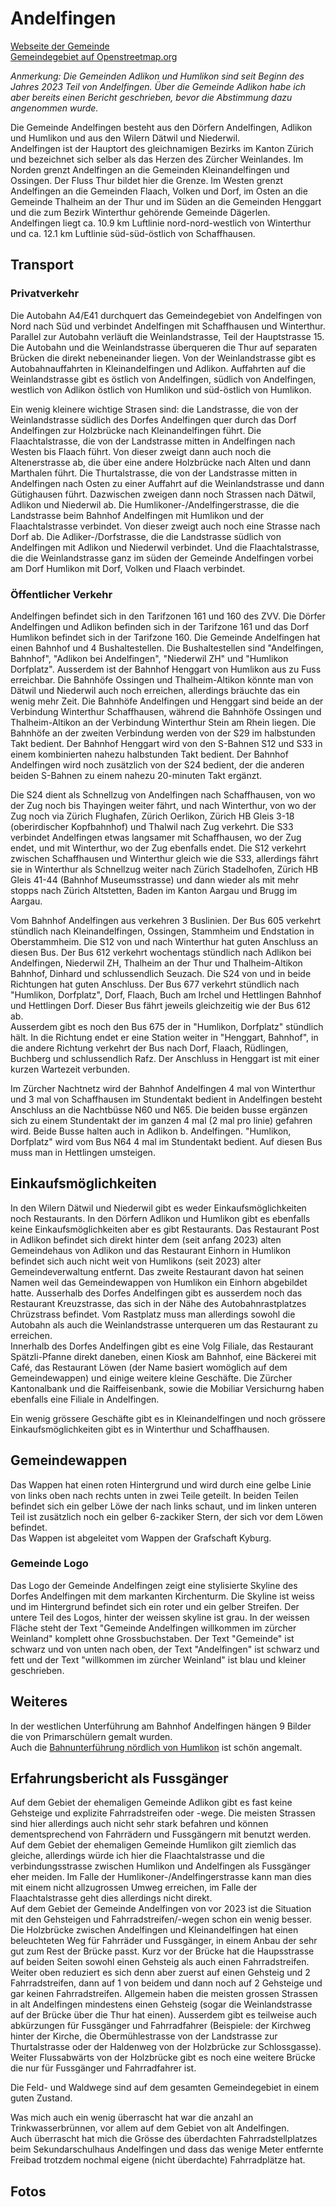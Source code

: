 # Andelfingen

[Webseite der Gemeinde](https://www.andelfingen.ch)  
[Gemeindegebiet auf Openstreetmap.org](https://www.openstreetmap.org/relation/1682083)

*Anmerkung: Die Gemeinden Adlikon und Humlikon sind seit Beginn des Jahres 2023 Teil von Andelfingen. Über die Gemeinde Adlikon habe ich aber bereits einen Bericht geschrieben, bevor die Abstimmung dazu angenommen wurde.*

Die Gemeinde Andelfingen besteht aus den Dörfern Andelfingen, Adlikon und Humlikon und aus den Wilern Dätwil und Niederwil.  
Andelfingen ist der Hauptort des gleichnamigen Bezirks im Kanton Zürich und bezeichnet sich selber als das Herzen des Zürcher Weinlandes. Im Norden grenzt Andelfingen an die Gemeinden Kleinandelfingen und Ossingen. Der Fluss Thur bildet hier die Grenze. Im Westen grenzt Andelfingen an die Gemeinden Flaach, Volken und Dorf, im Osten an die Gemeinde Thalheim an der Thur und im Süden an die Gemeinden Henggart und die zum Bezirk Winterthur gehörende Gemeinde Dägerlen.  
Andelfingen liegt ca. 10.9 km Luftlinie nord-nord-westlich von Winterthur und ca. 12.1 km Luftlinie süd-süd-östlich von Schaffhausen.

## Transport

### Privatverkehr

Die Autobahn A4/E41 durchquert das Gemeindegebiet von Andelfingen von Nord nach Süd und verbindet Andelfingen mit Schaffhausen und Winterthur. Parallel zur Autobahn verläuft die Weinlandstrasse, Teil der Hauptstrasse 15. Die Autobahn und die Weinlandstrasse überqueren die Thur auf separaten Brücken die direkt nebeneinander liegen. Von der Weinlandstrasse gibt es Autobahnauffahrten in Kleinandelfingen und Adlikon. Auffahrten auf die Weinlandstrasse gibt es östlich von Andelfingen, südlich von Andelfingen, westlich von Adlikon östlich von Humlikon und süd-östlich von Humlikon.

Ein wenig kleinere wichtige Strasen sind: die Landstrasse, die von der Weinlandstrasse südlich des Dorfes Andelfingen quer durch das Dorf Andelfingen zur Holzbrücke nach Kleinandelfingen führt. Die Flaachtalstrasse, die von der Landstrasse mitten in Andelfingen nach Westen bis Flaach führt. Von dieser zweigt dann auch noch die Altenerstrasse ab, die über eine andere Holzbrücke nach Alten und dann Marthalen führt. Die Thurtalstrasse, die von der Landstrasse mitten in Andelfingen nach Osten zu einer Auffahrt auf die Weinlandstrasse und dann Gütighausen führt. Dazwischen zweigen dann noch Strassen nach Dätwil, Adlikon und Niederwil ab. Die Humlikoner-/Andelfingerstrasse, die die Landstrasse beim Bahnhof Andelfingen mit Humlikon und der Flaachtalstrasse verbindet. Von dieser zweigt auch noch eine Strasse nach Dorf ab. Die Adliker-/Dorfstrasse, die die Landstrasse südlich von Andelfingen mit Adlikon und Niederwil verbindet. Und die Flaachtalstrasse, die die Weinlandstrasse ganz im süden der Gemeinde Andelfingen vorbei am Dorf Humlikon mit Dorf, Volken und Flaach verbindet.

### Öffentlicher Verkehr

Andelfingen befindet sich in den Tarifzonen 161 und 160 des ZVV. Die Dörfer Andelfingen und Adlikon befinden sich in der Tarifzone 161 und das Dorf Humlikon befindet sich in der Tarifzone 160. Die Gemeinde Andelfingen hat einen Bahnhof und 4 Bushaltestellen. Die Bushaltestellen sind "Andelfingen, Bahnhof", "Adlikon bei Andelfingen", "Niederwil ZH" und "Humlikon Dorfplatz". Ausserdem ist der Bahnhof Henggart von Humlikon aus zu Fuss erreichbar. Die Bahnhöfe Ossingen und Thalheim-Altikon könnte man von Dätwil und Niederwil auch noch erreichen, allerdings bräuchte das ein wenig mehr Zeit. Die Bahnhöfe Andelfingen und Henggart sind beide an der Verbindung Winterthur Schaffhausen, während die Bahnhöfe Ossingen und Thalheim-Altikon an der Verbindung Winterthur Stein am Rhein liegen. Die Bahnhöfe an der zweiten Verbindung werden von der S29 im halbstunden Takt bedient. Der Bahnhof Henggart wird von den S-Bahnen S12 und S33 in einem kombinierten nahezu halbstunden Takt bedient. Der Bahnhof Andelfingen wird noch zusätzlich von der S24 bedient, der die anderen beiden S-Bahnen zu einem nahezu 20-minuten Takt ergänzt.

Die S24 dient als Schnellzug von Andelfingen nach Schaffhausen, von wo der Zug noch bis Thayingen weiter fährt, und nach Winterthur, von wo der Zug noch via Zürich Flughafen, Zürich Oerlikon, Zürich HB Gleis 3-18 (oberirdischer Kopfbahnhof) und Thalwil nach Zug verkehrt. Die S33 verbindet Andelfingen etwas langsamer mit Schaffhausen, wo der Zug endet, und mit Winterthur, wo der Zug ebenfalls endet. Die S12 verkehrt zwischen Schaffhausen und Winterthur gleich wie die S33, allerdings fährt sie in Winterthur als Schnellzug weiter nach Zürich Stadelhofen, Zürich HB Gleis 41-44 (Bahnhof Museumsstrasse) und dann wieder als mit mehr stopps nach Zürich Altstetten, Baden im Kanton Aargau und Brugg im Aargau.

Vom Bahnhof Andelfingen aus verkehren 3 Buslinien. Der Bus 605 verkehrt stündlich nach Kleinandelfingen, Ossingen, Stammheim und Endstation in Oberstammheim. Die S12 von und nach Winterthur hat guten Anschluss an diesen Bus. Der Bus 612 verkehrt wochentags stündlich nach Adlikon bei Andelfingen, Niederwil ZH, Thalheim an der Thur und Thalheim-Altikon Bahnhof, Dinhard und schlussendlich Seuzach. Die S24 von und in beide Richtungen hat guten Anschluss. Der Bus 677 verkehrt stündlich nach "Humlikon, Dorfplatz", Dorf, Flaach, Buch am Irchel und Hettlingen Bahnhof und Hettlingen Dorf. Dieser Bus fährt jeweils gleichzeitig wie der Bus 612 ab.  
Ausserdem gibt es noch den Bus 675 der in "Humlikon, Dorfplatz" stündlich hält. In die Richtung endet er eine Station weiter in "Henggart, Bahnhof", in die andere Richtung verkehrt der Bus nach Dorf, Flaach, Rüdlingen, Buchberg und schlussendlich Rafz. Der Anschluss in Henggart ist mit einer kurzen Wartezeit verbunden.

Im Zürcher Nachtnetz wird der Bahnhof Andelfingen 4 mal von Winterthur und 3 mal von Schaffhausen im Stundentakt bedient in Andelfingen besteht Anschluss an die Nachtbüsse N60 und N65. Die beiden busse ergänzen sich zu einem Stundentakt der im ganzen 4 mal (2 mal pro linie) gefahren wird. Beide Busse halten auch in Adlikon b. Andelfingen. "Humlikon, Dorfplatz" wird vom Bus N64 4 mal im Stundentakt bedient. Auf diesen Bus muss man in Hettlingen umsteigen.

## Einkaufsmöglichkeiten

In den Wilern Dätwil und Niederwil gibt es weder Einkaufsmöglichkeiten noch Restaurants. In den Dörfern Adlikon und Humlikon gibt es ebenfalls keine Einkaufsmöglichkeiten aber es gibt Restaurants. Das Restaurant Post in Adlikon befindet sich direkt hinter dem (seit anfang 2023) alten Gemeindehaus von Adlikon und das Restaurant Einhorn in Humlikon befindet sich auch nicht weit von Humlikons (seit 2023) alter Gemeindeverwaltung entfernt. Das zweite Restaurant davon hat seinen Namen weil das Gemeindewappen von Humlikon ein Einhorn abgebildet hatte. Ausserhalb des Dorfes Andelfingen gibt es ausserdem noch das Restaurant Kreuzstrasse, das sich in der Nähe des Autobahnrastplatzes Chrüzstrass befindet. Vom Rastplatz muss man allerdings sowohl die Autobahn als auch die Weinlandstrasse unterqueren um das Restaurant zu erreichen.  
Innerhalb des Dorfes Andelfingen gibt es eine Volg Filiale, das Restaurant Spätzli-Pfanne direkt daneben, einen Kiosk am Bahnhof, eine Bäckerei mit Café, das Restaurant Löwen (der Name basiert womöglich auf dem Gemeindewappen) und einige weitere kleine Geschäfte. Die Zürcher Kantonalbank und die Raiffeisenbank, sowie die Mobiliar Versichurng haben ebenfalls eine Filiale in Andelfingen.

Ein wenig grössere Geschäfte gibt es in Kleinandelfingen und noch grössere Einkaufsmöglichkeiten gibt es in Winterthur und Schaffhausen.

## Gemeindewappen

Das Wappen hat einen roten Hintergrund und wird durch eine gelbe Linie von links oben nach rechts unten in zwei Teile geteilt. In beiden Teilen befindet sich ein gelber Löwe der nach links schaut, und im linken unteren Teil ist zusätzlich noch ein gelber 6-zackiker Stern, der sich vor dem Löwen befindet.  
Das Wappen ist abgeleitet vom Wappen der Grafschaft Kyburg.

### Gemeinde Logo

Das Logo der Gemeinde Andelfingen zeigt eine stylisierte Skyline des Dorfes Andelfingen mit dem markanten Kirchenturm. Die Skyline ist weiss und im Hintergrund befindet sich ein roter und ein gelber Streifen. Der untere Teil des Logos, hinter der weissen skyline ist grau. In der weissen Fläche steht der Text "Gemeinde Andelfingen willkommen im zürcher Weinland" komplett ohne Grossbuchstaben. Der Text "Gemeinde" ist schwarz und von unten nach oben, der Text "Andelfingen" ist schwarz und fett und der Text "willkommen im zürcher Weinland" ist blau und kleiner geschrieben.

## Weiteres

In der westlichen Unterführung am Bahnhof Andelfingen hängen 9 Bilder die von Primarschülern gemalt wurden.  
Auch die [Bahnunterführung nördlich von Humlikon](https://www.openstreetmap.org/way/122455826) ist schön angemalt.

## Erfahrungsbericht als Fussgänger

Auf dem Gebiet der ehemaligen Gemeinde Adlikon gibt es fast keine Gehsteige und explizite Fahrradstreifen oder -wege. Die meisten Strassen sind hier allerdings auch nicht sehr stark befahren und können dementsprechend von Fahrrädern und Fussgängern mit benutzt werden.  
Auf dem Gebiet der ehemaligen Gemeinde Humlikon gilt ziemlich das gleiche, allerdings würde ich hier die Flaachtalstrasse und die verbindungsstrasse zwischen Humlikon und Andelfingen als Fussgänger eher meiden. Im Falle der Humlikoner-/Andelfingerstrasse kann man dies mit einem nicht allzugrossen Umweg erreichen, im Falle der Flaachtalstrasse geht dies allerdings nicht direkt.  
Auf dem Gebiet der Gemeinde Andelfingen von vor 2023 ist die Situation mit den Gehsteigen und Fahrradstreifen/-wegen schon ein wenig besser. Die Holzbrücke zwischen Andelfingen und Kleinandelfingen hat einen beleuchteten Weg für Fahrräder und Fussgänger, in einem Anbau der sehr gut zum Rest der Brücke passt. Kurz vor der Brücke hat die Haupsstrasse auf beiden Seiten sowohl einen Gehsteig als auch einen Fahrradstreifen. Weiter oben reduziert es sich denn aber zuerst auf einen Gehsteig und 2 Fahrradstreifen, dann auf 1 von beidem und dann noch auf 2 Gehsteige und gar keinen Fahrradstreifen. Allgemein haben die meisten grossen Strassen in alt Andelfingen mindestens einen Gehsteig (sogar die Weinlandstrasse auf der Brücke über die Thur hat einen). Ausserdem gibt es teilweise auch abkürzungen für Fussgänger und Fahrradfahrer (Beispiele: der Kirchweg hinter der Kirche, die Obermühlestrasse von der Landstrasse zur Thurtalstrasse oder der Haldenweg von der Holzbrücke zur Schlossgasse).  
Weiter Flussabwärts von der Holzbrücke gibt es noch eine weitere Brücke die nur für Fussgänger und Fahrradfahrer ist.

Die Feld- und Waldwege sind auf dem gesamten Gemeindegebiet in einem guten Zustand.

Was mich auch ein wenig überrascht hat war die anzahl an Trinkwasserbrünnen, vor allem auf dem Gebiet von alt Andelfingen.  
Auch überrascht hat mich die Grösse des überdachten Fahrradstellplatzes beim Sekundarschulhaus Andelfingen und dass das wenige Meter entfernte Freibad trotzdem nochmal eigene (nicht überdachte) Fahrradplätze hat.

## Fotos
